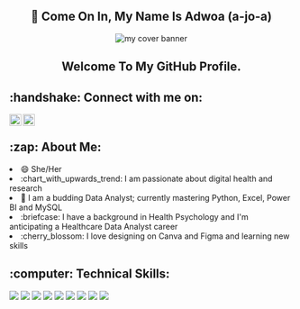 <h2 align="center">👋 Come On In, My Name Is Adwoa (a-jo-a)</h2>
<p align="center">
   <img src ="https://user-images.githubusercontent.com/124000356/222981906-cf2384c7-cd5b-42a3-888c-210cab1b5784.png" alt="my cover banner">
</p>

<h2 align="center">Welcome To My GitHub Profile.</h2>
<p>
<h2 align="left">:handshake: Connect with me on:</h2>

<a href="https://www.linkedin.com/in/adwoa-o-onwona-agyeman-msc-ba5460144/"><img align="left" src="https://user-images.githubusercontent.com/124000356/222985730-3d4298ed-c1d3-43c9-bfc9-0f7aa988ba95.svg" alt="my LinkedIn" width="21px"/></a>

<a href="https://www.instagram.com/this.gemini/"><img align="left" src="https://user-images.githubusercontent.com/124000356/222985725-3cc01ad5-f8bc-4526-a2b5-bccf1791c599.svg" alt="my Instagram" width="21px"/></a>
<!--<p align="left">...and you're more than welcome to check out my portfolio website<p><a href="website goes here"><img align="left" src="https://user-images.githubusercontent.com/124000356/222987220-32fd2aa9-5610-4748-9529-c11e02cc9706.png" alt="my portfolio website, icon from Flaticon" width="21px"/></a>
</p> -->
<br>
<h2 align="left">:zap: About Me:</h2>

<li>😄 She/Her</li>
<li>:chart_with_upwards_trend: I am passionate about digital health and research</li>
<li>🌱 I am a budding Data Analyst; currently mastering Python, Excel, Power BI and MySQL</li>
<li>:briefcase: I have a background in Health Psychology and I'm anticipating a Healthcare Data Analyst career</li>
<li>:cherry_blossom: I love designing on Canva and Figma and learning new skills</li> 

<h2 align="left">:computer: Technical Skills:</h2>
<img src="https://img.shields.io/badge/coding-Python-9cf?style=plastic&logo=python&logoColor=9cf">
<img src="https://img.shields.io/badge/coding-Git-black?style=plastic&logo=git&logoColor=white">
<img src="https://img.shields.io/badge/database-MySQL-informational?style=plastic&logo=mysql&logoColor=informational">
<img src="https://img.shields.io/badge/data viz-Microsoft Power BI-yellow?style=plastic&logo=powerbi">
<img src="https://img.shields.io/badge/design-Figma-ff69b4?style=plastic&logo=figma&logoColor=ff69b4">
<img src="https://img.shields.io/badge/spreadsheet-Microsoft Excel-brightgreen?style=plastic&logo=microsoftexcel&logoColor=brightgreen">
<img src="https://img.shields.io/badge/suite-Microsoft Office-green?style=plastic&logo=microsoft&logoColor=green">
<img src="https://img.shields.io/badge/suite-Google-red?style=plastic&logo=google&logoColor=red">
<img src="https://github-readme-stats.vercel.app/api?username=AJAgyeman&show_icons=true&theme=dark"/>





<!--
**AJAgyeman/AJAgyeman** is a ✨ _special_ ✨ repository because its `README.md` (this file) appears on your GitHub profile.
<img src ="https://user-images.githubusercontent.com/124000356/222930165-9aab3f8d-a768-4faf-9199-6dfb8044f6e4.jpg">
Here are some ideas to get you started:

[![Top Langs](https://github-readme-stats.vercel.app/api/top-langs/?username=AJAgyeman&layout=compact)](https://github.com/yushi1007)

- 🔭 I’m currently working on ...
- 🌱 I’m currently learning ...
- 👯 I’m looking to collaborate on ...
- 🤔 I’m looking for help with ...
- 💬 Ask me about ...
- 📫 How to reach me: ...
- 😄 Pronouns: ...
- ⚡ Fun fact: ...
-->

